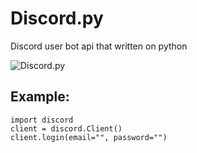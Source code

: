 # Discord.py
Discord user bot api that written on python

![Discord.py](https://cdn.vox-cdn.com/thumbor/eB-VJmegFUSajrkLzV6koIHUsFM=/34x0:1467x750/fit-in/1200x630/cdn.vox-cdn.com/uploads/chorus_asset/file/22508340/Discord_IAP_KeyVisuals_Header_02.jpg)

## Example:
```python3
import discord
client = discord.Client()
client.login(email="", password="")
```
